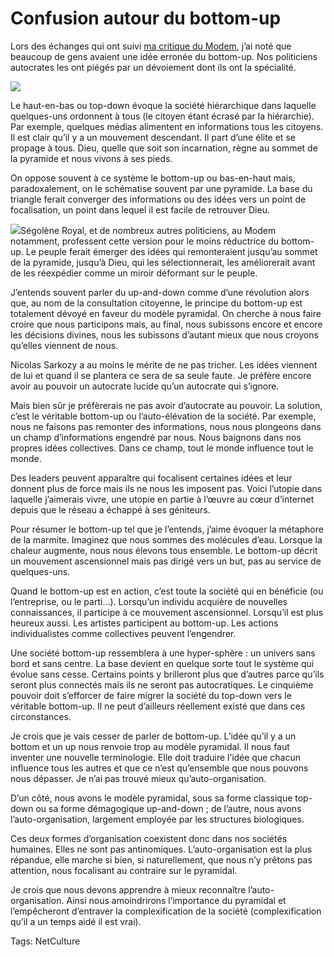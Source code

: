 # Confusion autour du bottom-up

Lors des échanges qui ont suivi [ma critique du Modem](http://blog.tcrouzet.com/2007/09/20/modem-centric/), j’ai noté que beaucoup de gens avaient une idée erronée du bottom-up. Nos politiciens autocrates les ont piégés par un dévoiement dont ils ont la spécialité.

![](http://blog.tcrouzet.comhttps://tcrouzet.com/images_tc/2007/10/20071001auto.jpg)

Le haut-en-bas ou top-down évoque la société hiérarchique dans laquelle quelques-uns ordonnent à tous (le citoyen étant écrasé par la hiérarchie). Par exemple, quelques médias alimentent en informations tous les citoyens. Il est clair qu’il y a un mouvement descendant. Il part d’une élite et se propage à tous. Dieu, quelle que soit son incarnation, règne au sommet de la pyramide et nous vivons à ses pieds.

On oppose souvent à ce système le bottom-up ou bas-en-haut mais, paradoxalement, on le schématise souvent par une pyramide. La base du triangle ferait converger des informations ou des idées vers un point de focalisation, un point dans lequel il est facile de retrouver Dieu.

![](http://blog.tcrouzet.comhttps://tcrouzet.com/images_tc/2007/10/pacco2.jpg)Ségolène Royal, et de nombreux autres politiciens, au Modem notamment, professent cette version pour le moins réductrice du bottom-up. Le peuple ferait émerger des idées qui remonteraient jusqu’au sommet de la pyramide, jusqu’à Dieu, qui les sélectionnerait, les améliorerait avant de les réexpédier comme un miroir déformant sur le peuple.

J’entends souvent parler du up-and-down comme d’une révolution alors que, au nom de la consultation citoyenne, le principe du bottom-up est totalement dévoyé en faveur du modèle pyramidal. On cherche à nous faire croire que nous participons mais, au final, nous subissons encore et encore les décisions divines, nous les subissons d’autant mieux que nous croyons qu’elles viennent de nous.

Nicolas Sarkozy a au moins le mérite de ne pas tricher. Les idées viennent de lui et quand il se plantera ce sera de sa seule faute. Je préfère encore avoir au pouvoir un autocrate lucide qu’un autocrate qui s’ignore.

Mais bien sûr je préfèrerais ne pas avoir d’autocrate au pouvoir. La solution, c’est le véritable bottom-up ou l’auto-élévation de la société. Par exemple, nous ne faisons pas remonter des informations, nous nous plongeons dans un champ d’informations engendré par nous. Nous baignons dans nos propres idées collectives. Dans ce champ, tout le monde influence tout le monde.

Des leaders peuvent apparaître qui focalisent certaines idées et leur donnent plus de force mais ils ne nous les imposent pas. Voici l’utopie dans laquelle j’aimerais vivre, une utopie en partie à l’œuvre au cœur d’internet depuis que le réseau a échappé à ses géniteurs.

Pour résumer le bottom-up tel que je l’entends, j’aime évoquer la métaphore de la marmite. Imaginez que nous sommes des molécules d’eau. Lorsque la chaleur augmente, nous nous élevons tous ensemble. Le bottom-up décrit un mouvement ascensionnel mais pas dirigé vers un but, pas au service de quelques-uns.

Quand le bottom-up est en action, c’est toute la société qui en bénéficie (ou l’entreprise, ou le parti…). Lorsqu’un individu acquière de nouvelles connaissances, il participe à ce mouvement ascensionnel. Lorsqu’il est plus heureux aussi. Les artistes participent au bottom-up. Les actions individualistes comme collectives peuvent l’engendrer.

Une société bottom-up ressemblera à une hyper-sphère : un univers sans bord et sans centre. La base devient en quelque sorte tout le système qui évolue sans cesse. Certains points y brilleront plus que d’autres parce qu’ils seront plus connectés mais ils ne seront pas autocratiques. Le cinquième pouvoir doit s’efforcer de faire migrer la société du top-down vers le véritable bottom-up. Il ne peut d’ailleurs réellement existé que dans ces circonstances.

Je crois que je vais cesser de parler de bottom-up. L’idée qu’il y a un bottom et un up nous renvoie trop au modèle pyramidal. Il nous faut inventer une nouvelle terminologie. Elle doit traduire l’idée que chacun influence tous les autres et que ce n’est qu’ensemble que nous pouvons nous dépasser. Je n’ai pas trouvé mieux qu’auto-organisation.

D’un côté, nous avons le modèle pyramidal, sous sa forme classique top-down ou sa forme démagogique up-and-down ; de l’autre, nous avons l’auto-organisation, largement employée par les structures biologiques.

Ces deux formes d’organisation coexistent donc dans nos sociétés humaines. Elles ne sont pas antinomiques. L’auto-organisation est la plus répandue, elle marche si bien, si naturellement, que nous n’y prêtons pas attention, nous focalisant au contraire sur le pyramidal.

Je crois que nous devons apprendre à mieux reconnaître l’auto-organisation. Ainsi nous amoindrirons l’importance du pyramidal et l’empêcheront d’entraver la complexification de la société (complexification qu’il a un temps aidé il est vrai).

Tags: NetCulture